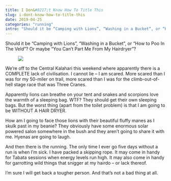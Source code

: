 ```yaml
---
title: I Don&#8217;t Know How To Title This
slug: i-dont-know-how-to-title-this
date: 2019-04-25
categories: "running"
intro: "Should it be “Camping with Lions”, “Washing in a Bucket”, or “How to Poo In The Veld”? Or maybe “You Can’t Part Me From My Hairdryer”?"
---
```


<p>Should it be “Camping with Lions”, “Washing in a Bucket”, or “How to Poo In The Veld”? Or maybe “You Can’t Part Me From My Hairdryer”?</p>

<figure class="wp-block-image"><img src="http://res.cloudinary.com/dy6grlu8z/image/upload/v1558866426/dcp4kulaveohzmqdrhgh.jpg"/></figure>

<p>We’re off to the Central Kalahari this weekend where apparently there is a COMPLETE lack of civilisation. I cannot lie – I am scared. More scared than I was for my 50-miler on trail, more scared than I was for the climb-out-of-hell stage race that was Three Cranes.</p>

<p>Apparently lions can breathe on your tent and snakes and scorpions love the warmth of a sleeping bag. WTF? They should get their own sleeping bags. But the worst thing (apart from the toilet problem) is that I am going to be WITHOUT A HAIR DRYER. </p>

<p>How am I going to face those lions with their beautiful fluffy manes as I skulk past in my beanie? They obviously have some enormous solar powered salon somewhere in the bush and they aren’t going to share it with me. Hyenas are going to laugh.</p>

<p>And then there is the running. The only time I ever go five days without a run is when I’m sick.  I have packed a skipping rope. It may come in handy for Tabata sessions when energy levels run high. It may also come in handy for garrotting wild things that    snigger at my hairdo – or lack thereof.</p>

<p>I’m sure I will get back a tougher person. And that’s not a bad thing at all.</p>
